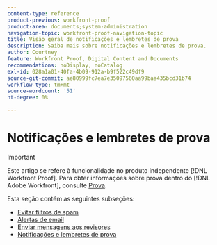 ```yaml
---
content-type: reference
product-previous: workfront-proof
product-area: documents;system-administration
navigation-topic: workfront-proof-navigation-topic
title: Visão geral de notificações e lembretes de prova
description: Saiba mais sobre notificações e lembretes de prova.
author: Courtney
feature: Workfront Proof, Digital Content and Documents
recommendations: noDisplay, noCatalog
exl-id: 028a1a01-40fa-4b09-912a-b9f522c49df9
source-git-commit: ae80999fc7ea7e35097560aa99baa435bcd31b74
workflow-type: tm+mt
source-wordcount: '51'
ht-degree: 0%

---
```


# Notificações e lembretes de prova

>[!IMPORTANT]
>
>Este artigo se refere à funcionalidade no produto independente [!DNL Workfront Proof]. Para obter informações sobre prova dentro do [!DNL Adobe Workfront], consulte [Prova](../../review-and-approve-work/proofing/proofing.md).

Esta seção contém as seguintes subseções:

* [Evitar filtros de spam](../../workfront-proof/wp-emailsntfctns/avoiding-spam-filters/avoid-spam-filters.md)
* [Alertas de email](../../workfront-proof/wp-emailsntfctns/email-alerts/email-alerts.md)
* [Enviar mensagens aos revisores](../../workfront-proof/wp-emailsntfctns/messaging-reviewers/send-messages-to-reviewers.md)
* [Notificações e lembretes de prova](../../workfront-proof/wp-emailsntfctns/proof-notifications-and-reminders/proof-notifications-and-reminders.md)
